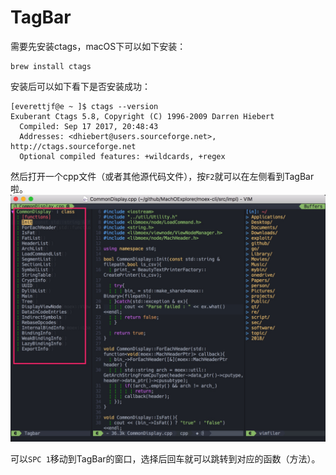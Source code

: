 # TagBar

需要先安装ctags，macOS下可以如下安装：

```
brew install ctags
```

安装后可以如下看下是否安装成功：

```
[everettjf@e ~ ]$ ctags --version
Exuberant Ctags 5.8, Copyright (C) 1996-2009 Darren Hiebert
  Compiled: Sep 17 2017, 20:48:43
  Addresses: <dhiebert@users.sourceforge.net>, http://ctags.sourceforge.net
  Optional compiled features: +wildcards, +regex
```

然后打开一个cpp文件（或者其他源代码文件），按`F2`就可以在左侧看到TagBar啦。
![](media/15160266938977.jpg)

可以`SPC 1`移动到TagBar的窗口，选择后回车就可以跳转到对应的函数（方法）。

